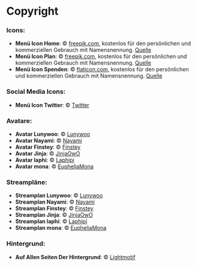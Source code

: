 # Copyright

### **Icons:**

- **Menü Icon Home**: © [freepik.com](http://freepik.com/), kostenlos für den persönlichen und kommerziellen Gebrauch mit Namensnennung. [Quelle](https://www.freepik.com/icon/home_813670#fromView=keyword&term=Home&page=1&position=15)
- **Menü Icon Plan**: © [freepik.com](http://freepik.com/), kostenlos für den persönlichen und kommerziellen Gebrauch mit Namensnennung. [Quelle](https://www.freepik.com/icon/calendar_2370264#fromView=search&term=kalender&page=1&position=1&track=ais)
- **Menü Icon Spenden**: © [flaticon.com](https://www.flaticon.com/de/kostenloses-icon/spende_4590171), kostenlos für den persönlichen und kommerziellen Gebrauch mit Namensnennung. [Quelle](https://www.flaticon.com/de/kostenloses-icon/spende_4590171)

### **Social Media Icons:**

- **Menü Icon Twitter**: © [Twitter](https://twitter.com/)

### **Avatare:**

- **Avatar Lunywoo**: © [Lunywoo](https://twitter.com/Lunywoo)
- **Avatar Nayami**: © [Nayami](https://twitter.com/NayamiiChan)
- **Avatar Finstey**: © [Finstey](https://twitter.com/Finstey)
- **Avatar Jinja**: © [JinjaOwO](https://twitter.com/Jinjaowo)
- **Avatar laphi**: © [Laphipi](https://twitter.com/laphipii)
- **Avatar mona**: © [EupheliaMona](https://twitter.com/EupheliaMona)

### **Streampläne:**

- **Streamplan Lunywoo**: © [Lunywoo](https://twitter.com/Lunywoo)
- **Streamplan Nayami**: © [Nayami](https://twitter.com/NayamiiChan)
- **Streamplan Finstey**: © [Finstey](https://twitter.com/Finstey)
- **Streamplan Jinja**: © [JinjaOwO](https://twitter.com/Jinjaowo)
- **Streamplan laphi**: © [Laphipi](https://twitter.com/laphipii)
- **Streamplan mona**: © [EupheliaMona](https://twitter.com/EupheliaMona)

### **Hintergrund:**

- **Auf Allen Seiten Der Hintergrund**: © [Lightmotif](https://twitter.com/lightmotif_en)
